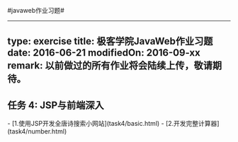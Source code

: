 #javaweb作业习题#

---
type: exercise
title: 极客学院JavaWeb作业习题
date: 2016-06-21
modifiedOn: 2016-09-xx
remark: 以前做过的所有作业将会陆续上传，敬请期待。
---

<h2 id="task4">任务 4: JSP与前端深入</h2>
- [1.使用JSP开发全唐诗搜索小网站](task4/basic.html)
- [2.开发完整计算器](task4/number.html)
